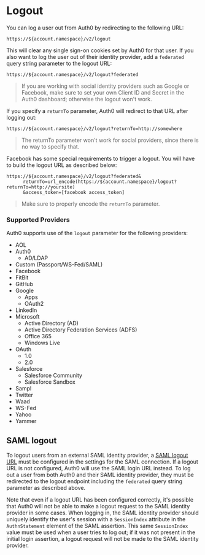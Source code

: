 # Logout

You can log a user out from Auth0 by redirecting to the following URL:

```text
https://${account.namespace}/v2/logout
```

This will clear any single sign-on cookies set by Auth0 for that user.
If you also want to log the user out of their identity provider, add a `federated` query string parameter to the logout URL:

```text
https://${account.namespace}/v2/logout?federated
```

> If you are working with social identity providers such as Google or Facebook, make sure to set your own Client ID and Secret in the Auth0 dashboard; otherwise the logout won't work.

If you specify a `returnTo` parameter, Auth0 will redirect to that URL after logging out:

```text
https://${account.namespace}/v2/logout?returnTo=http://somewhere
```

> The returnTo parameter won't work for social providers, since there is no way to specify that.

Facebook has some special requirements to trigger a logout. You will have to build the logout URL as described below:

```text
https://${account.namespace}/v2/logout?federated&
      returnTo=url_encode(https://${account.namespace}/logout?returnTo=http://yoursite)
      &access_token=[facebook access_token]
```

> Make sure to properly encode the `returnTo` parameter.

### Supported Providers

Auth0 supports use of the `logout` parameter for the following providers:

- AOL
- Auth0
    - AD/LDAP
- Custom (Passport/WS-Fed/SAML)
- Facebook
- FitBit
- GitHub
- Google
    - Apps
    - OAuth2
- LinkedIn
- Microsoft
    - Active Directory (AD)
    - Active Directory Federation Services (ADFS)
    - Office 365
    - Windows Live
- OAuth
    - 1.0
    - 2.0
- Salesforce
    - Salesforce Community
    - Salesforce Sandbox
- Sampl
- Twitter
- Waad
- WS-Fed
- Yahoo
- Yammer

## SAML logout

To logout users from an external SAML identity provider, a [SAML logout URL](https://auth0.com/docs/saml-sp-generic#1-obtain-information-from-idp) must be configured in the settings for the SAML connection.
If a logout URL is not configured, Auth0 will use the SAML login URL instead.
To log out a user from both Auth0 and their SAML identity provider, they must be redirected to the logout endpoint including the `federated` query string parameter as described above.

Note that even if a logout URL has been configured correctly, it's possible that Auth0 will not be able to make a logout request to the SAML identity provider in some cases.
When logging in, the SAML identity provider should uniquely identify the user's session with a `SessionIndex` attribute in the `AuthnStatement` element of the SAML assertion.
This same `SessionIndex` value must be used when a user tries to log out; if it was not present in the initial login assertion, a logout request will not be made to the SAML identity provider.
